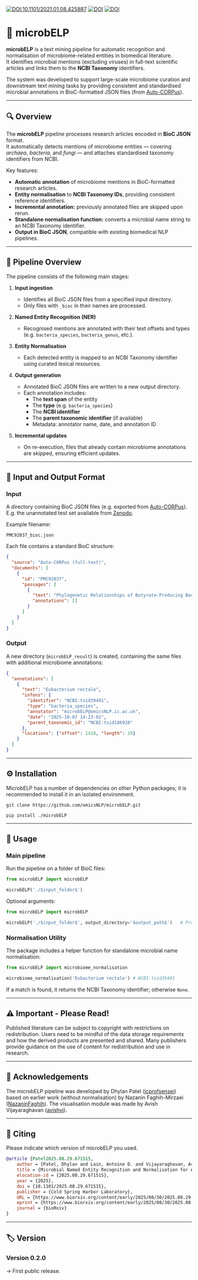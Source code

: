 [![DOI:10.1101/2021.01.08.425887](http://img.shields.io/badge/DOI-10.1101/2025.08.29.671515-BE2536.svg)](https://doi.org/10.1101/2025.08.29.671515)
[![DOI](https://zenodo.org/badge/407162055.svg)](https://zenodo.org/doi/10.5281/zenodo.17305411)
[![DOI](https://zenodo.org/badge/407162055.svg)](https://zenodo.org/doi/10.5281/zenodo.17288827)

# 🦠 microbELP

**microbELP** is a text mining pipeline for automatic recognition and normalisation of microbiome-related entities in biomedical literature.  
It identifies microbial mentions (excluding viruses) in full-text scientific articles and links them to the **NCBI Taxonomy** identifiers.  

The system was developed to support large-scale microbiome curation and downstream text mining tasks by providing consistent and standardised microbial annotations in BioC-formatted JSON files (from [Auto-CORPus](https://github.com/omicsNLP/Auto-CORPus)).

---

## 🔍 Overview

The **microbELP** pipeline processes research articles encoded in **BioC JSON** format.  
It automatically detects mentions of microbiome entities — covering *archaea*, *bacteria*, and *fungi* — and attaches standardised taxonomy identifiers from NCBI.

Key features:
- **Automatic annotation** of microbiome mentions in BioC-formatted research articles.  
- **Entity normalisation** to **NCBI Taxonomy IDs**, providing consistent reference identifiers.  
- **Incremental annotation:** previously annotated files are skipped upon rerun.  
- **Standalone normalisation function:** converts a microbial name string to an NCBI Taxonomy identifier.  
- **Output in BioC JSON**, compatible with existing biomedical NLP pipelines.

---

## 🧩 Pipeline Overview

The pipeline consists of the following main stages:

1. **Input ingestion**  
   - Identifies all BioC JSON files from a specified input directory.  
   - Only files with `_bioc` in their names are processed.

2. **Named Entity Recognition (NER)**  
   - Recognised mentions are annotated with their text offsets and types (e.g. `bacteria_species`, `bacteria_genus`, etc.).

3. **Entity Normalisation**  
   - Each detected entity is mapped to an NCBI Taxonomy identifier using curated lexical resources.  

4. **Output generation**  
   - Annotated BioC JSON files are written to a new output directory.  
   - Each annotation includes:
     - The **text span** of the entity  
     - The **type** (e.g. `bacteria_species`)  
     - The **NCBI identifier**  
     - The **parent taxonomic identifier** (if available)  
     - Metadata: annotator name, date, and annotation ID  

5. **Incremental updates**  
   - On re-execution, files that already contain microbiome annotations are skipped, ensuring efficient updates.

---

## 📁 Input and Output Format

### Input  
A directory containing BioC JSON files (e.g. exported from [Auto-CORPus](https://github.com/omicsNLP/Auto-CORPus)).
E.g. the unannotated test set available from [Zenodo](https://zenodo.org/doi/10.5281/zenodo.17305411).

Example filename:  
```text
PMC92037_bioc.json
```

Each file contains a standard BioC structure:
```json
{
  "source": "Auto-CORPus (full-text)",
  "documents": [
    {
      "id": "PMC92037",
      "passages": [
        {
          "text": "Phylogenetic Relationships of Butyrate-Producing Bacteria from the Human Gut",
          "annotations": []
        }
      ]
    }
  ]
}
```
### Output 
A new directory (`microbELP_result`) is created, containing the same files with additional microbiome annotations:
```json
{
  "annotations": [
    {
      "text": "Eubacterium rectale",
      "infons": {
        "identifier": "NCBI:txid39491",
        "type": "bacteria_species",
        "annotator": "microbELP@omicsNLP.ic.ac.uk",
        "date": "2025-10-07 14:23:02",
        "parent_taxonomic_id": "NCBI:txid186928"
      },
      "locations": {"offset": 1418, "length": 19}
    }
  ]
}
```

---

## ⚙️ Installation
MicrobELP has a number of dependencies on other Python packages; it is recommended to install it in an isolated environment.

`git clone https://github.com/omicsNLP/microbELP.git`

`pip install ./microbELP`

---

## 🚀 Usage
### Main pipeline
Run the pipeline on a folder of BioC files:
```python
from microbELP import microbELP

microbELP('./$input_folder$')
```
Optional arguments:
```python 
from microbELP import microbELP

microbELP('./$input_folder$', output_directory='$output_path$')   # Provide the path to where the results should be saved. Default value is './'
```
### Normalisation Utility
The package includes a helper function for standalone microbial name normalisation:
```python
from microbELP import microbiome_normalisation

microbiome_normalisation('Eubacterium rectale') # NCBI:txid39491
```
If a match is found, it returns the NCBI Taxonomy identifier; otherwise `None`.

---

## ⚠️ Important - Please Read!
Published literature can be subject to copyright with restrictions on redistribution. Users need to be mindful of the data storage requirements and how the derived products are presented and shared. Many publishers provide guidance on the use of content for redistribution and use in research.

---

## 🤝 Acknowledgements
The microbELP pipeline was developed by Dhylan Patel ([icprofsensei](https://github.com/icprofsensei)) based on earlier work (without normalisation) by Nazanin Faghih-Mirzaei ([NazaninFaghih](https://github.com/NazaninFaghih)). The visualisation module was made by Avish Vijayaraghavan ([avishvj](https://github.com/avishvj)).

---

## 📝 Citing

Please indicate which version of microbELP you used.
```bibtex
@article {Patel2025.08.29.671515,
	author = {Patel, Dhylan and Lain, Antoine D. and Vijayaraghavan, Avish and Mirzaei, Nazanin Faghih and Mweetwa, Monica N. and Wang, Meiqi and Beck, Tim and Posma, Joram M.},
	title = {Microbial Named Entity Recognition and Normalisation for AI-assisted Literature Review and Meta-Analysis},
	elocation-id = {2025.08.29.671515},
	year = {2025},
	doi = {10.1101/2025.08.29.671515},
	publisher = {Cold Spring Harbor Laboratory},
	URL = {https://www.biorxiv.org/content/early/2025/08/30/2025.08.29.671515},
	eprint = {https://www.biorxiv.org/content/early/2025/08/30/2025.08.29.671515.full.pdf},
	journal = {bioRxiv}
}
```

---

## 🏷️ Version

### Version 0.2.0
-> First public release.

